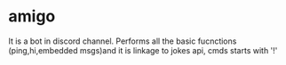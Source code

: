 # amigo
It is a bot in discord channel. Performs all the basic fucnctions (ping,hi,embedded msgs)and it is linkage to jokes api,
cmds starts with '!'
